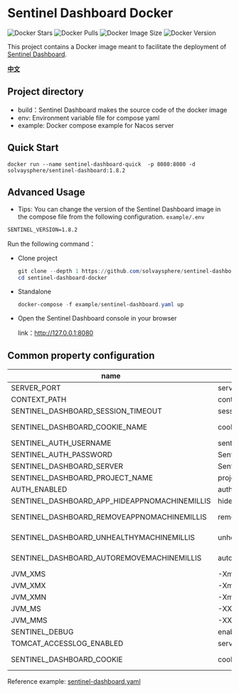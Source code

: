 # Sentinel Dashboard Docker
![Docker Stars](https://img.shields.io/docker/stars/solvaysphere/sentinel-dashboard.svg) ![Docker Pulls](https://img.shields.io/docker/pulls/solvaysphere/sentinel-dashboard.svg) ![Docker Image Size](https://img.shields.io/docker/image-size/solvaysphere/sentinel-dashboard/latest) ![Docker Version](https://img.shields.io/docker/v/solvaysphere/sentinel-dashboard/latest)

This project contains a Docker image meant to facilitate the deployment of [Sentinel Dashboard](https://github.com/alibaba/Sentinel/wiki/Dashboard).

[**中文**](README_ZH.md)

## Project directory

* build：Sentinel Dashboard makes the source code of the docker image
* env: Environment variable file for compose yaml
* example: Docker compose example for Nacos server


## Quick Start

```shell
docker run --name sentinel-dashboard-quick  -p 8080:8080 -d solvaysphere/sentinel-dashboard:1.8.2
```


## Advanced Usage

* Tips: You can change the version of the Sentinel Dashboard image in the compose file from the following configuration.
`example/.env`
```dotenv
SENTINEL_VERSION=1.8.2
```

Run the following command：

* Clone project

  ```powershell
  git clone --depth 1 https://github.com/solvaysphere/sentinel-dashboard-docker.git
  cd sentinel-dashboard-docker
  ```


* Standalone

  ```powershell
  docker-compose -f example/sentinel-dashboard.yaml up
  ```

* Open the Sentinel Dashboard console in your browser
  
  link：http://127.0.0.1:8080



## Common property configuration 

| name                                                | description                            | option                                 |
| --------------------------------------------------- | -------------------------------------- | -------------------------------------- |
| SERVER_PORT                                         | server port                            | default **8080**                 |
| CONTEXT_PATH                                        | context path                           | default **/**                    |
| SENTINEL_DASHBOARD_SESSION_TIMEOUT                  | session timeout                        | default **7200**                       |
| SENTINEL_DASHBOARD_COOKIE_NAME                      | cookie name                            | default **sentinel_dashboard_cookie**  |
| SENTINEL_AUTH_USERNAME                              | sentinel dashboard name                | default **sentinel**             |
| SENTINEL_AUTH_PASSWORD                              | Sentinel Dashboard password            | default **sentinel**             |
| SENTINEL_DASHBOARD_SERVER                           | Sentinel Dashboard Server Addr         | default 127.0.0.1:8080              |
| SENTINEL_DASHBOARD_PROJECT_NAME                     | project name                           | default sentinel-dashboard          |
| AUTH_ENABLED                                        | auth                                   | default true                        |
| SENTINEL_DASHBOARD_APP_HIDEAPPNOMACHINEMILLIS       | hideAppNoMachineMillis                 | default 0    min value: 60000  |
| SENTINEL_DASHBOARD_REMOVEAPPNOMACHINEMILLIS         | removeAppNoMachineMillis               | default 0     min value: 120000  |
| SENTINEL_DASHBOARD_UNHEALTHYMACHINEMILLIS           | unhealthyMachineMillis                 | default 60000     min value: 30000  |
| SENTINEL_DASHBOARD_AUTOREMOVEMACHINEMILLIS          | autoRemoveMachineMillis                | default 0     min value: 300000  |
| JVM_XMS                                             |  -Xms                                  | default :1g                            |
| JVM_XMX                                             |  -Xmx                                  | default :1g                            |
| JVM_XMN                                             |  -Xmn                                  | default :512m                          |
| JVM_MS                                              |  -XX:MetaspaceSize                     | default :128m                          |
| JVM_MMS                                             |  -XX:MaxMetaspaceSize                  | default :320m                          |
| SENTINEL_DEBUG                                      |  enable remote debug                   | y/n default :n                         |
| TOMCAT_ACCESSLOG_ENABLED                            | server.tomcat.accesslog.enabled        | default :false                         |
| SENTINEL_DASHBOARD_COOKIE                           |  cookie name setting                   | default :sentinel_dashboard_cookie     |

Reference example: [sentinel-dashboard.yaml](https://github.com/solvaysphere/sentinel-dashboard-docker/blob/master/example/sentinel-dashboard.yaml)



